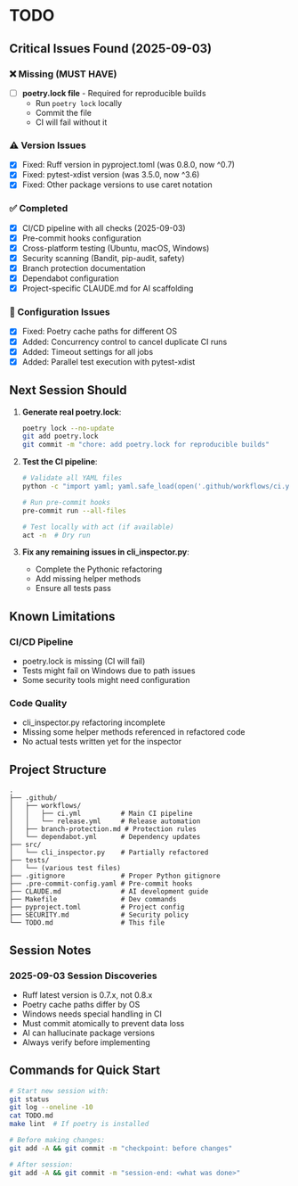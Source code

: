 # TODO

## Critical Issues Found (2025-09-03)

### ❌ Missing (MUST HAVE)

- [ ] **poetry.lock file** - Required for reproducible builds
  - Run `poetry lock` locally
  - Commit the file
  - CI will fail without it

### ⚠️ Version Issues

- [x] Fixed: Ruff version in pyproject.toml (was 0.8.0, now ^0.7)
- [x] Fixed: pytest-xdist version (was 3.5.0, now ^3.6)
- [x] Fixed: Other package versions to use caret notation

### ✅ Completed

- [x] CI/CD pipeline with all checks (2025-09-03)
- [x] Pre-commit hooks configuration
- [x] Cross-platform testing (Ubuntu, macOS, Windows)
- [x] Security scanning (Bandit, pip-audit, safety)
- [x] Branch protection documentation
- [x] Dependabot configuration
- [x] Project-specific CLAUDE.md for AI scaffolding

### 🔧 Configuration Issues

- [x] Fixed: Poetry cache paths for different OS
- [x] Added: Concurrency control to cancel duplicate CI runs
- [x] Added: Timeout settings for all jobs
- [x] Added: Parallel test execution with pytest-xdist

## Next Session Should

1. **Generate real poetry.lock**:

   ```bash
   poetry lock --no-update
   git add poetry.lock
   git commit -m "chore: add poetry.lock for reproducible builds"
   ```

1. **Test the CI pipeline**:

   ```bash
   # Validate all YAML files
   python -c "import yaml; yaml.safe_load(open('.github/workflows/ci.yml'))"

   # Run pre-commit hooks
   pre-commit run --all-files

   # Test locally with act (if available)
   act -n  # Dry run
   ```

1. **Fix any remaining issues in cli_inspector.py**:

   - Complete the Pythonic refactoring
   - Add missing helper methods
   - Ensure all tests pass

## Known Limitations

### CI/CD Pipeline

- poetry.lock is missing (CI will fail)
- Tests might fail on Windows due to path issues
- Some security tools might need configuration

### Code Quality

- cli_inspector.py refactoring incomplete
- Missing some helper methods referenced in refactored code
- No actual tests written yet for the inspector

## Project Structure

```
.
├── .github/
│   ├── workflows/
│   │   ├── ci.yml          # Main CI pipeline
│   │   └── release.yml     # Release automation
│   ├── branch-protection.md # Protection rules
│   └── dependabot.yml      # Dependency updates
├── src/
│   └── cli_inspector.py    # Partially refactored
├── tests/
│   └── (various test files)
├── .gitignore              # Proper Python gitignore
├── .pre-commit-config.yaml # Pre-commit hooks
├── CLAUDE.md               # AI development guide
├── Makefile                # Dev commands
├── pyproject.toml          # Project config
├── SECURITY.md             # Security policy
└── TODO.md                 # This file
```

## Session Notes

### 2025-09-03 Session Discoveries

- Ruff latest version is 0.7.x, not 0.8.x
- Poetry cache paths differ by OS
- Windows needs special handling in CI
- Must commit atomically to prevent data loss
- AI can hallucinate package versions
- Always verify before implementing

## Commands for Quick Start

```bash
# Start new session with:
git status
git log --oneline -10
cat TODO.md
make lint  # If poetry is installed

# Before making changes:
git add -A && git commit -m "checkpoint: before changes"

# After session:
git add -A && git commit -m "session-end: <what was done>"
```
